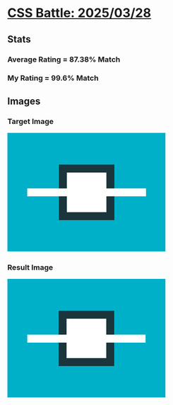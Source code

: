 # [CSS Battle: 2025/03/28](https://cssbattle.dev/play/BzBanlpDbbOvAqL43zQg)

## Stats

### Average Rating = 87.38% Match

### My Rating = 99.6% Match

## Images

### Target Image

![](./images/target.png)

### Result Image

![](./images/result.png)
